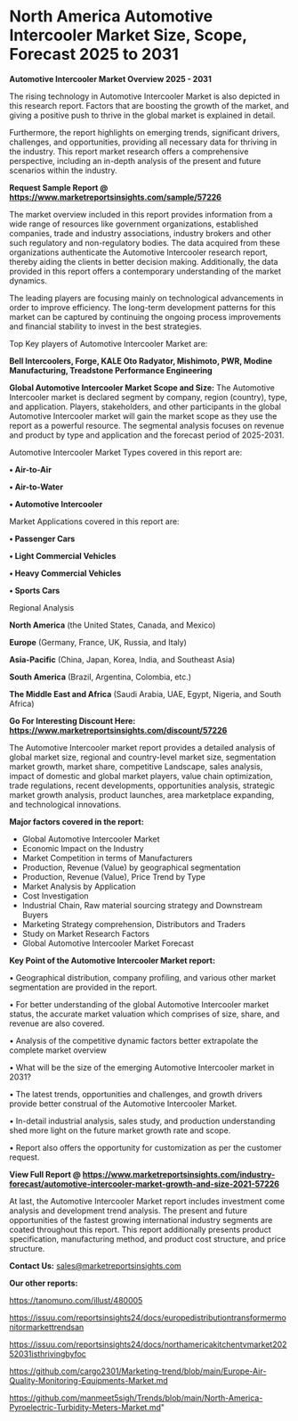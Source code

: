 # North America Automotive Intercooler Market Size, Scope, Forecast 2025 to 2031

<Strong> Automotive Intercooler Market Overview 2025 - 2031</strong>

The rising technology in Automotive Intercooler Market is also depicted in this research report. Factors that are boosting the growth of the market, and giving a positive push to thrive in the global market is explained in detail.

Furthermore, the report highlights on emerging trends, significant drivers, challenges, and opportunities, providing all necessary data for thriving in the industry. This report market research offers a comprehensive perspective, including an in-depth analysis of the present and future scenarios within the industry.

<strong>Request Sample Report @ <a href=https://www.marketreportsinsights.com/sample/57226>https://www.marketreportsinsights.com/sample/57226</a></strong>

The market overview included in this report provides information from a wide range of resources like government organizations, established companies, trade and industry associations, industry brokers and other such regulatory and non-regulatory bodies. The data acquired from these organizations authenticate the Automotive Intercooler research report, thereby aiding the clients in better decision making. Additionally, the data provided in this report offers a contemporary understanding of the market dynamics.

The leading players are focusing mainly on technological advancements in order to improve efficiency. The long-term development patterns for this market can be captured by continuing the ongoing process improvements and financial stability to invest in the best strategies.

Top Key players of Automotive Intercooler Market are:

<strong>Bell Intercoolers, Forge, KALE Oto Radyator, Mishimoto, PWR, Modine Manufacturing, Treadstone Performance Engineering</strong>

<strong><b>Global Automotive Intercooler Market Scope and Size:</b></strong>
The Automotive Intercooler market is declared segment by company, region (country), type, and application. Players, stakeholders, and other participants in the global Automotive Intercooler market will gain the market scope as they use the report as a powerful resource. The segmental analysis focuses on revenue and product by type and application and the forecast period of 2025-2031.

Automotive Intercooler Market Types covered in this report are:

<strong>• Air-to-Air

• Air-to-Water

• Automotive Intercooler</strong>

Market Applications covered in this report are:

<strong>• Passenger Cars

• Light Commercial Vehicles

• Heavy Commercial Vehicles

• Sports Cars</strong> 

Regional Analysis

<strong>North America</strong> (the United States, Canada, and Mexico)

<strong>Europe</strong> (Germany, France, UK, Russia, and Italy)

<strong>Asia-Pacific</strong> (China, Japan, Korea, India, and Southeast Asia)

<strong>South America</strong> (Brazil, Argentina, Colombia, etc.)

<strong>The Middle East and Africa</strong> (Saudi Arabia, UAE, Egypt, Nigeria, and South Africa)

<strong>Go For Interesting Discount Here: <a href=https://www.marketreportsinsights.com/discount/57226>https://www.marketreportsinsights.com/discount/57226</a></strong>

The Automotive Intercooler market report provides a detailed analysis of global market size, regional and country-level market size, segmentation market growth, market share, competitive Landscape, sales analysis, impact of domestic and global market players, value chain optimization, trade regulations, recent developments, opportunities analysis, strategic market growth analysis, product launches, area marketplace expanding, and technological innovations.

<strong><b>Major factors covered in the report:</b></strong>
<ul>
  <li>Global Automotive Intercooler Market </li>
  <li>Economic Impact on the Industry</li>
  <li>Market Competition in terms of Manufacturers</li>
  <li>Production, Revenue (Value) by geographical segmentation</li>
  <li>Production, Revenue (Value), Price Trend by Type</li>
  <li>Market Analysis by Application</li>
  <li>Cost Investigation</li>
  <li>Industrial Chain, Raw material sourcing strategy and Downstream Buyers</li>
  <li>Marketing Strategy comprehension, Distributors and Traders</li>
  <li>Study on Market Research Factors</li>
  <li>Global Automotive Intercooler Market Forecast</li>
</ul>

<strong><b>Key Point of the Automotive Intercooler Market report:</b></strong>

• Geographical distribution, company profiling, and various other market segmentation are provided in the report.

• For better understanding of the global Automotive Intercooler market status, the accurate market valuation which comprises of size, share, and revenue are also covered.

• Analysis of the competitive dynamic factors better extrapolate the complete market overview

• What will be the size of the emerging Automotive Intercooler market in 2031?

• The latest trends, opportunities and challenges, and growth drivers provide better construal of the Automotive Intercooler Market.

• In-detail industrial analysis, sales study, and production understanding shed more light on the future market growth rate and scope.

• Report also offers the opportunity for customization as per the customer request.

<strong><b>View Full Report @ <a href=https://www.marketreportsinsights.com/industry-forecast/automotive-intercooler-market-growth-and-size-2021-57226>https://www.marketreportsinsights.com/industry-forecast/automotive-intercooler-market-growth-and-size-2021-57226</a></b></strong>


At last, the Automotive Intercooler Market report includes investment come analysis and development trend analysis. The present and future opportunities of the fastest growing international industry segments are coated throughout this report. This report additionally presents product specification, manufacturing method, and product cost structure, and price structure.

<strong>Contact Us:</strong>
sales@marketreportsinsights.com

<strong>Our other reports:</strong>

<a href=https://tanomuno.com/illust/480005>https://tanomuno.com/illust/480005</a>

<a href=https://issuu.com/reportsinsights24/docs/europedistributiontransformermonitormarkettrendsan>https://issuu.com/reportsinsights24/docs/europedistributiontransformermonitormarkettrendsan</a>

<a href=https://issuu.com/reportsinsights24/docs/northamericakitchentvmarket20252031isthrivingbyfoc>https://issuu.com/reportsinsights24/docs/northamericakitchentvmarket20252031isthrivingbyfoc</a>

<a href=https://github.com/cargo2301/Marketing-trend/blob/main/Europe-Air-Quality-Monitoring-Equipments-Market.md>https://github.com/cargo2301/Marketing-trend/blob/main/Europe-Air-Quality-Monitoring-Equipments-Market.md</a>

<a href=https://github.com/manmeet5sigh/Trends/blob/main/North-America-Pyroelectric-Turbidity-Meters-Market.md>https://github.com/manmeet5sigh/Trends/blob/main/North-America-Pyroelectric-Turbidity-Meters-Market.md</a>"
